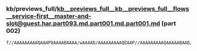 ### kb/previews_full/kb__previews_full__kb__previews_full__flows__service-first__master-and-slot@guest.har.part093.md.part001.md.part001.md (part 002)

```md
f//AAAAAAAAAQAAAP8AAAABAAAA/wAAAAD/AAAAAAAAAQEAAP//AAAAAAAAAQAAAAABAAD//wD/AQAAAQAAAP8AAAAB/wAAAQEAAAAA/wAA/wAA/wAAAAEAAAAAAP8AA
```

```
